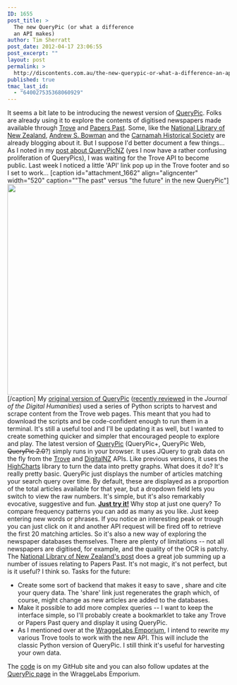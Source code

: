 ```yaml
---
ID: 1655
post_title: >
  The new QueryPic (or what a difference
  an API makes)
author: Tim Sherratt
post_date: 2012-04-17 23:06:55
post_excerpt: ""
layout: post
permalink: >
  http://discontents.com.au/the-new-querypic-or-what-a-difference-an-api-makes/
published: true
tmac_last_id:
  - "640027535368060929"
---
```

It seems a bit late to be introducing the newest version of [QueryPic][1]. Folks are already using it to explore the contents of digitised newspapers made available through [Trove][2] and [Papers Past][3]. Some, like the [National Library of New Zealand][4], [Andrew S. Bowman][5] and the [Carnamah Historical Society][6] are already blogging about it. But I suppose I'd better document a few things... As I noted in my [post about QueryPicNZ][7] (yes I now have a rather confusing proliferation of QueryPics), I was waiting for the Trove API to become public. Last week I noticed a little 'API' link pop up in the Trove footer and so I set to work... [caption id="attachment_1662" align="aligncenter" width="520" caption=""The past" versus "the future" in the new QueryPic"][<img class="size-large wp-image-1662" title="new_querypic" src="http://discontents.com.au/wp-content/uploads/2012/04/new_querypic-520x477.png" alt="" width="520" height="477" />][8][/caption] My [original version of QueryPic][9] ([recently reviewed][10] in the *Journal of the Digital Humanities*) used a series of Python scripts to harvest and scrape content from the Trove web pages. This meant that you had to download the scripts and be code-confident enough to run them in a terminal. It's still a useful tool and I'll be updating it as well, but I wanted to create something quicker and simpler that encouraged people to explore and play. The latest version of [QueryPic][1] (QueryPic+, QueryPic Web, <del>QueryPic 2.0</del>?) simply runs in your browser. It uses JQuery to grab data on the fly from the [Trove][11] and [DigitalNZ][12] APIs. Like previous versions, it uses the [HighCharts][13] library to turn the data into pretty graphs. What does it do? It's really pretty basic. QueryPic just displays the number of articles matching your search query over time. By default, these are displayed as a proportion of the total articles available for that year, but a dropdown field lets you switch to view the raw numbers. It's simple, but it's also remarkably evocative, suggestive and fun. **[Just try it!][1]** Why stop at just one query? To compare frequency patterns you can add as many as you like. Just keep entering new words or phrases. If you notice an interesting peak or trough you can just click on it and another API request will be fired off to retrieve the first 20 matching articles. So it's also a new way of exploring the newspaper databases themselves. There are plenty of limitations -- not all newspapers are digitised, for example, and the quality of the OCR is patchy. The [National Library of New Zealand's post][4] does a great job summing up a number of issues relating to Papers Past. It's not magic, it's not perfect, but is it useful? I think so. Tasks for the future: 
*   Create some sort of backend that makes it easy to save , share and cite your query data. The 'share' link just regenerates the graph which, of course, might change as new articles are added to the databases.
*   Make it possible to add more complex queries -- I want to keep the interface simple, so I'll probably create a bookmarklet to take any Trove or Papers Past query and display it using QueryPic.
*   As I mentioned over at the [WraggeLabs Emporium][14], I intend to rewrite my various Trove tools to work with the new API. This will include the classic Python version of QueryPic. I still think it's useful for harvesting your own data.

<div>
  The <a href="https://github.com/wragge/QueryPic">code</a> is on my GitHub site and you can also follow updates at the <a href="http://wraggelabs.com/emporium/trove-tools/newspaper-search-summariser/">QueryPic page</a> in the WraggeLabs Emporium.
</div>  

 [1]: http://wraggelabs.com/shed/querypic/
 [2]: http://trove.nla.gov.au/newspaper/
 [3]: http://paperspast.natlib.govt.nz/cgi-bin/paperspast
 [4]: http://beta.natlib.govt.nz/blog/a-tale-of-two-islands
 [5]: http://andrew-s-bowman.blogspot.com.au/2012/04/querypic-new-tool-for-historical.html
 [6]: http://carnamah.blogspot.com.au/2012/04/mentions-of-carnamah-in-australian.html
 [7]: http://discontents.com.au/shed/experiments/querypicnz "QueryPicNZ"
 [8]: http://wraggelabs.com/shed/querypic/?q=%22the%20past%22|aus&q=%22the%20future%22|aus
 [9]: http://discontents.com.au/shed/hacks/querypic "QueryPic"
 [10]: http://journalofdigitalhumanities.org/1-1/reviews/querypic/
 [11]: http://trove.nla.gov.au/general/api
 [12]: http://digitalnz.org.nz/
 [13]: http://www.highcharts.com/
 [14]: http://wraggelabs.com/emporium/2012/04/the-new-api-powered-future/